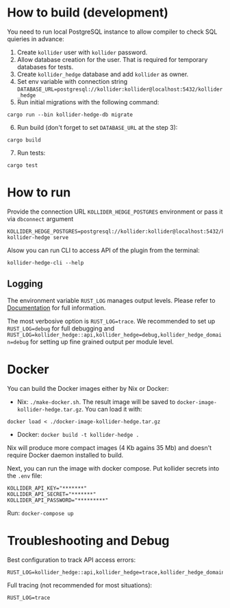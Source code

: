 # How to build (development)

You need to run local PostgreSQL instance to allow compiler to check SQL quieries in advance:
1. Create `kollider` user with `kollider` password.
2. Allow database creation for the user. That is required for temporary databases for tests.
3. Create `kollider_hedge` database and add `kollider` as owner.
4. Set env variable with connection string `DATABASE_URL=postgresql://kollider:kollider@localhost:5432/kollider_hedge`
5. Run initial migrations with the following command:
```
cargo run --bin kollider-hedge-db migrate
```
6. Run build (don't forget to set `DATABASE_URL` at the step 3):
```
cargo build
```
7. Run tests:
```
cargo test
```

# How to run
Provide the connection URL `KOLLIDER_HEDGE_POSTGRES` environment or pass it via `dbconnect` argument
```
KOLLIDER_HEDGE_POSTGRES=postgresql://kollider:kollider@localhost:5432/kollider_hedge kollider-hedge serve
```

Alsow you can run CLI to access API of the plugin from the terminal:
```
kollider-hedge-cli --help
```

## Logging

The environment variable `RUST_LOG` manages output levels. Please refer to [Documentation](https://rust-lang-nursery.github.io/rust-cookbook/development_tools/debugging/config_log.html) for full information.

The most verbosive option is `RUST_LOG=trace`. We recommended to set up `RUST_LOG=debug` for full debugging and `RUST_LOG=kollider_hedge::api,kollider_hedge=debug,kollider_hedge_domain=debug` for setting up fine grained output per module level.


# Docker

You can build the Docker images either by Nix or Docker:
- Nix: `./make-docker.sh`. The result image will be saved to `docker-image-kollider-hedge.tar.gz`. You can load it with:
```
docker load < ./docker-image-kollider-hedge.tar.gz
```
- Docker: `docker build -t kollider-hedge .`

Nix will produce more compact images (4 Kb agains 35 Mb) and doesn't require Docker daemon installed to build.

Next, you can run the image with docker compose. Put kollider secrets into the `.env` file:
```
KOLLIDER_API_KEY="*******"
KOLLIDER_API_SECRET="*******"
KOLLIDER_API_PASSWORD="*********"
```
Run: `docker-compose up`

# Troubleshooting and Debug

Best configuration to track API access errors:

```
RUST_LOG=kollider_hedge::api,kollider_hedge=trace,kollider_hedge_domain=debug
```

Full tracing (not recommended for most situations):

```
RUST_LOG=trace
```